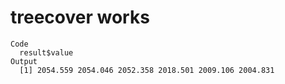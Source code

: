 # treecover works

    Code
      result$value
    Output
      [1] 2054.559 2054.046 2052.358 2018.501 2009.106 2004.831

